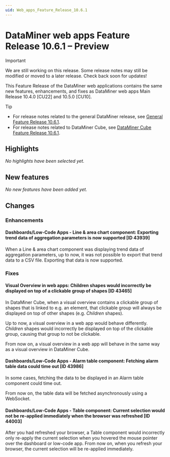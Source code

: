```yaml
---
uid: Web_apps_Feature_Release_10.6.1
---
```


# DataMiner web apps Feature Release 10.6.1 – Preview

> [!IMPORTANT]
> We are still working on this release. Some release notes may still be modified or moved to a later release. Check back soon for updates!

This Feature Release of the DataMiner web applications contains the same new features, enhancements, and fixes as DataMiner web apps Main Release 10.4.0 [CU22] and 10.5.0 [CU10].

> [!TIP]
>
> - For release notes related to the general DataMiner release, see [General Feature Release 10.6.1](xref:General_Feature_Release_10.6.1).
> - For release notes related to DataMiner Cube, see [DataMiner Cube Feature Release 10.6.1](xref:Cube_Feature_Release_10.6.1).

## Highlights

*No highlights have been selected yet.*

## New features

*No new features have been added yet.*

## Changes

### Enhancements

#### Dashboards/Low-Code Apps - Line & area chart component: Exporting trend data of aggregation parameters is now supported [ID 43939]

<!-- MR 10.5.0 [CU10] - FR 10.6.1 -->

When a Line & area chart component was displaying trend data of aggregation parameters, up to now, it was not possible to export that trend data to a CSV file. Exporting that data is now supported.

### Fixes

#### Visual Overview in web apps: Children shapes would incorrectly be displayed on top of a clickable group of shapes [ID 43465]

<!-- MR 10.4.0 [CU22] / 10.5.0 [CU10] - FR 10.6.1 -->

In DataMiner Cube, when a visual overview contains a clickable group of shapes that is linked to e.g. an element, that clickable group will always be displayed on top of other shapes (e.g. *Children* shapes).

Up to now, a visual overview in a web app would behave differently. *Children* shapes would incorrectly be displayed on top of the clickable group, causing that group to not be clickable.

From now on, a visual overview in a web app will behave in the same way as a visual overview in DataMiner Cube.

#### Dashboards/Low-Code Apps - Alarm table component: Fetching alarm table data could time out [ID 43986]

<!-- MR 10.5.0 [CU10] - FR 10.6.1 -->

In some cases, fetching the data to be displayed in an Alarm table component could time out.

From now on, the table data will be fetched asynchronously using a WebSocket.

#### Dashboards/Low-Code Apps - Table component: Current selection would not be re-applied immediately when the browser was refreshed [ID 44003]

<!-- MR 10.5.0 [CU10] - FR 10.6.1 -->

After you had refreshed your browser, a Table component would incorrectly only re-apply the current selection when you hovered the mouse pointer over the dashboard or low-code app. From now on, when you refresh your browser, the current selection will be re-applied immediately.
